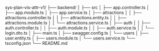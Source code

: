 sys-plan-vis-attr-v1/
├── backend/
│   ├── src
│       ├── app.controller.ts
│       ├── app.module.ts
│       ├── app.service.ts
│       ├── attractions
│       │   ├── attractions.controller.ts
│       │   ├── attractions.entity.ts
│       │   ├── attractions.module.ts
│       │   └── attractions.service.ts
│       ├── auth
│       │   ├── auth.controller.ts
│       │   ├── auth.module.ts
│       │   ├── auth.service.ts
│       │   └── login.dto.ts
│       ├── main.ts
│       ├── swagger.config.ts
│       └── users
│            ├── user.entity.ts
│            ├── users.module.ts
│            └── users.service.ts
└── tsconfig.json
└── README.md
